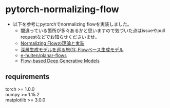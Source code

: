 # pytorch-normalizing-flow

- 以下を参考にpytorchでnormalizing flowを実装しました。
  - 間違っている箇所が多々あるかと思いますので気づいた点はissueやpull requestなどでお知らせくださいませ。
  - [Normalizing Flowの理論と実装](https://qiita.com/opeco17/items/62192b4dd1cd9cbaa170)
  - [深層生成モデルを巡る旅(1): Flowベース生成モデル](https://qiita.com/shionhonda/items/0fb7f91a150dff604cc5)
  - [e-hulten/planar-flows](https://github.com/e-hulten/planar-flows/blob/master/utils.py)
  - [Flow-based Deep Generative Models](https://lilianweng.github.io/lil-log/2018/10/13/flow-based-deep-generative-models.html)

## requirements

torch >= 1.0.0\
numpy >= 1.15.2\
matplotlib >= 3.0.0
